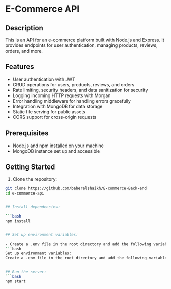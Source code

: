 # E-Commerce API

## Description

This is an API for an e-commerce platform built with Node.js and Express. It provides endpoints for user authentication, managing products, reviews, orders, and more.

## Features

- User authentication with JWT
- CRUD operations for users, products, reviews, and orders
- Rate limiting, security headers, and data sanitization for security
- Logging incoming HTTP requests with Morgan
- Error handling middleware for handling errors gracefully
- Integration with MongoDB for data storage
- Static file serving for public assets
- CORS support for cross-origin requests

## Prerequisites

- Node.js and npm installed on your machine
- MongoDB instance set up and accessible

## Getting Started

1. Clone the repository:

```bash
git clone https://github.com/baherelshaikh/E-commerce-Back-end
cd e-commerce-api


## Install dependencies:

```bash
npm install


## Set up environment variables:

- Create a .env file in the root directory and add the following variables:
```bash
Set up environment variables:
Create a .env file in the root directory and add the following variables:


## Run the server:
```bash
npm start

